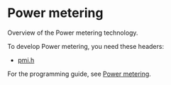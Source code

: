 # Power metering

Overview of the Power metering technology.

To develop Power metering, you need these headers:

 * [pmi.h](..\pmi\~PORTAL~pmi.md)

For the programming guide, see [Power metering](https://docs.microsoft.com/en-us/windows-hardware/drivers/powermeter).

